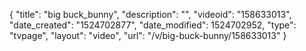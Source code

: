 {
    "title": "big buck_bunny",
    "description": "",
    "videoid": "158633013",
    "date_created": "1524702877",
    "date_modified": 1524702952,
    "type": "tvpage",
    "layout": "video",
    "url": "\/v\/big-buck-bunny\/158633013"
}